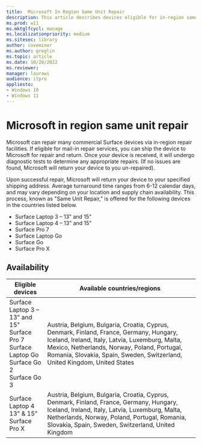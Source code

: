 ```yaml
---
title:  Microsoft In Region Same Unit Repair
description: This article describes devices eligible for in-region same unit repair.
ms.prod: w11
ms.mktglfcycl: manage
ms.localizationpriority: medium
ms.sitesec: library
author: coveminer
ms.author: greglin
ms.topic: article
ms.date: 10/28/2022
ms.reviewer: 
manager: laurawi
audience: itpro
appliesto:
- Windows 10
- Windows 11
---
```


# Microsoft in region same unit repair

Microsoft can repair many commercial Surface devices via in-region repair facilities. If eligible for mail-in repair services, you can ship the device to Microsoft for repair and return. Once your device is received, it will undergo diagnostic tests to determine any appropriate repairs. (If no issues are found, Microsoft will return your device to you un-repaired).

Upon successful repair, Microsoft will return your device to your specified shipping address. Average turnaround time ranges from 6-12 calendar days, and may vary depending on your location and supply chain availability. This process, known as "Same Unit Repair," is offered for the following devices in the countries listed below.

- Surface Laptop 3 – 13" and 15"
- Surface Laptop 4 – 13" and 15"
- Surface Pro 7
- Surface Laptop Go
- Surface Go
- Surface Pro X

## Availability 

| Eligible devices                                                                                     | Available countries/regions                                                                                                                                                                                                                                                                                                                                                           |
| ---------------------------------------------------------------------------------------------------- | ------------------------------------------------------------------------------------------------------------------------------------------------------------------------------------------------------------------------------------------------------------------------------------------------------------------------------------------------------------------------------------- |
| Surface Laptop 3 – 13" and 15"<br>Surface Pro 7<br>Surface Laptop Go<br>Surface Go 2<br>Surface Go 3 | Austria, Belgium, Bulgaria, Croatia, Cyprus, Denmark, Finland, France, Germany, Hungary, Iceland, Ireland, Italy, Latvia, Luxemburg, Malta, Mexico, Netherlands, Norway, Poland, Portugal, Romania, Slovakia, Spain, Sweden, Switzerland, United Kingdom, United States |
| Surface Laptop 4  13" & 15"<br>Surface Pro X                                                         | Austria, Belgium, Bulgaria, Croatia, Cyprus, Denmark, Finland, France, Germany, Hungary, Iceland, Ireland, Italy, Latvia, Luxemburg, Malta, Netherlands, Norway, Poland, Portugal, Romania, Slovakia, Spain, Sweden, Switzerland, United Kingdom |
